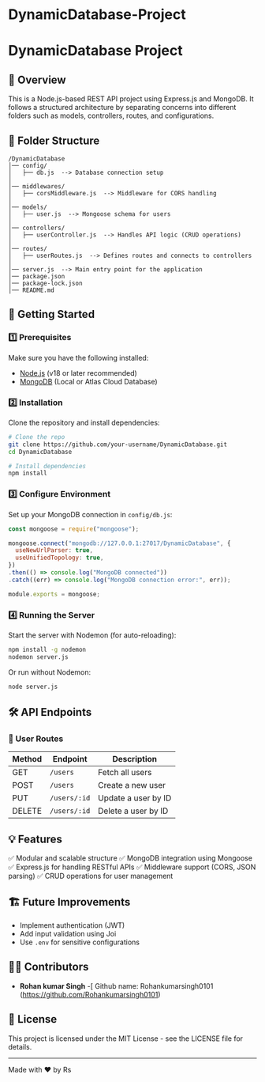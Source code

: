 # DynamicDatabase-Project
# DynamicDatabase Project

## 📌 Overview
This is a Node.js-based REST API project using Express.js and MongoDB. It follows a structured architecture by separating concerns into different folders such as models, controllers, routes, and configurations.

## 📂 Folder Structure
```
/DynamicDatabase
│── config/
│   ├── db.js  --> Database connection setup
│
│── middlewares/
│   ├── corsMiddleware.js  --> Middleware for CORS handling
│
│── models/
│   ├── user.js  --> Mongoose schema for users
│
│── controllers/
│   ├── userController.js  --> Handles API logic (CRUD operations)
│
│── routes/
│   ├── userRoutes.js  --> Defines routes and connects to controllers
│
│── server.js  --> Main entry point for the application
│── package.json
│── package-lock.json
│── README.md
```

## 🚀 Getting Started

### 1️⃣ Prerequisites
Make sure you have the following installed:
- [Node.js](https://nodejs.org/) (v18 or later recommended)
- [MongoDB](https://www.mongodb.com/) (Local or Atlas Cloud Database)

### 2️⃣ Installation
Clone the repository and install dependencies:
```sh
# Clone the repo
git clone https://github.com/your-username/DynamicDatabase.git
cd DynamicDatabase

# Install dependencies
npm install
```

### 3️⃣ Configure Environment
Set up your MongoDB connection in `config/db.js`:
```js
const mongoose = require("mongoose");

mongoose.connect("mongodb://127.0.0.1:27017/DynamicDatabase", {
  useNewUrlParser: true,
  useUnifiedTopology: true,
})
.then(() => console.log("MongoDB connected"))
.catch((err) => console.log("MongoDB connection error:", err));

module.exports = mongoose;
```

### 4️⃣ Running the Server
Start the server with Nodemon (for auto-reloading):
```sh
npm install -g nodemon
nodemon server.js
```
Or run without Nodemon:
```sh
node server.js
```

## 🛠 API Endpoints

### 📌 User Routes
| Method | Endpoint       | Description |
|--------|--------------|-------------|
| GET    | `/users`       | Fetch all users |
| POST   | `/users`       | Create a new user |
| PUT    | `/users/:id`   | Update a user by ID |
| DELETE | `/users/:id`   | Delete a user by ID |

## 💡 Features
✅ Modular and scalable structure
✅ MongoDB integration using Mongoose
✅ Express.js for handling RESTful APIs
✅ Middleware support (CORS, JSON parsing)
✅ CRUD operations for user management

## 🏗 Future Improvements
- Implement authentication (JWT)
- Add input validation using Joi
- Use `.env` for sensitive configurations

## 👨‍💻 Contributors
- **Rohan kumar Singh** -[ Github name: Rohankumarsingh0101 (https://github.com/Rohankumarsingh0101)

## 📝 License
This project is licensed under the MIT License - see the LICENSE file for details.

---

Made with ❤️ by Rs

